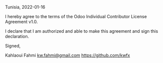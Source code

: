 Tunisia, 2022-01-16

I hereby agree to the terms of the Odoo Individual Contributor License Agreement v1.0.

I declare that I am authorized and able to make this agreement and sign this declaration.

Signed,

Kahlaoui Fahmi kw.fahmi@gmail.com https://github.com/kwfx
